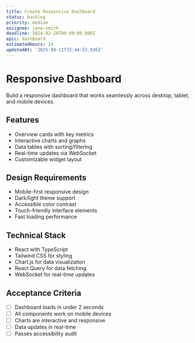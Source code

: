 ```yaml
---
title: Create Responsive Dashboard
status: backlog
priority: medium
assignee: jane-smith
deadline: 2024-02-28T00:00:00.000Z
epic: dashboard
estimatedHours: 24
updatedAt: '2025-08-11T23:44:53.936Z'
---
```


# Responsive Dashboard

Build a responsive dashboard that works seamlessly across desktop, tablet, and mobile devices.

## Features
- Overview cards with key metrics
- Interactive charts and graphs
- Data tables with sorting/filtering
- Real-time updates via WebSocket
- Customizable widget layout

## Design Requirements
- Mobile-first responsive design
- Dark/light theme support
- Accessible color contrast
- Touch-friendly interface elements
- Fast loading performance

## Technical Stack
- React with TypeScript
- Tailwind CSS for styling
- Chart.js for data visualization
- React Query for data fetching
- WebSocket for real-time updates

## Acceptance Criteria
- [ ] Dashboard loads in under 2 seconds
- [ ] All components work on mobile devices
- [ ] Charts are interactive and responsive
- [ ] Data updates in real-time
- [ ] Passes accessibility audit
